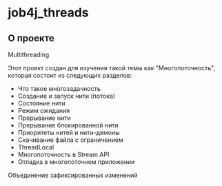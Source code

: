 # job4j_threads

## О проекте

Multithreading

Этот проект создан для изучения такой темы
как "Многопоточность", которая состоит из
следующих разделов:
- Что такое многозадачность
- Создание и запуск нити (потока)
- Состояние нити
- Режим ожидания
- Прерывание нити
- Прерывание блокированной нити
- Приоритеты нитей и нити-демоны
- Скачивание файла с ограничением
- ThreadLocal
- Многопоточность в Stream API
- Отладка в многопоточном приложении

Объединение зафиксированных изменений
